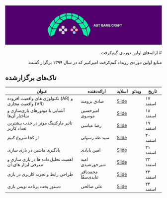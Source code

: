 ![Gamecraft](https://github.com/AUTGamecraft/1st_Year_Presentations/blob/main/Slides/AUTGamecraft.png)

<p dir="rtl">
# ارائه‌های اولین دوره‌ی گیم‌کرفت
</p>

<p dir="rtl">
منابع اولین دوره‌ی رویداد گیم‌کرفت امیرکبیر که در سال ۱۳۹۹ برگزار گشت.
</p>

## تاک‌های برگزارشده
|عنوان|ارائه‌دهنده|اسلاید|ویدئو|تاریخ|
|--|--|--|--|--|
|تکنولوژی های واقعیت افزوده (AR) و واقعیت مجازی (VR)|صادق برومند|[Slide](https://docs.google.com/presentation/d/1nKX-UCDNS0tpTBOfXtdLvK2ZsrlARP9GvyiiPttTSS0/edit#slide=id.gc526c8af1d_2_143)||۱۷ اسفند|
|آشنایی با موتورهای بازی‌سازی و ساختار آن‌ها|امیرحسین موسوی|[Slide](https://github.com/AUTGamecraft/1st_Year_Presentations/blob/main/Slides/Moosavi-GameEngines-Gamecraft.pdf)||۱۸ اسفند|
|تاثیر مارکتینگ موثر در جذب بیشترین تعداد کاربر|رضا عباسی|[Slide](https://github.com/AUTGamecraft/1st_Year_Presentations/blob/main/Slides/Abbasi-Marketing-Gamecraft.pdf)||۱۹ اسفند|
|از کجا شروع کنیم|سید طه رسولی|[Slide](https://github.com/AUTGamecraft/1st_Year_Presentations/blob/main/Slides/Rasooli-WhereToStart-Gamecraft.pdf)||۲۰ اسفند|
| یادگیری ماشین در بازی سازی|امین بابادی|[Slide](https://github.com/AUTGamecraft/1st_Year_Presentations/blob/main/Slides/Babadi-ML%20in%20Games-Gamecraft.pdf)||۲۱ اسفند|
|اهمیت تحلیل داده ها در بازی سازی و معرفی ابزار های آن|امید شیرخورشیدی|[Slide](https://github.com/AUTGamecraft/1st_Year_Presentations/blob/main/Slides/Shirkhorshidi-Data%20Presentation-GameCraft.pdf)||۲۲ اسفند|
|طراحی رابط و تجربه کاربری در بازی|محمدباقر عابدی‌سقّا |[Slide](https://github.com/AUTGamecraft/1st_Year_Presentations/blob/main/Slides/Abedi-uiux-Gamecraft.pdf)||۲۳ اسفند|
|دستور پخت برنامه نویس بازی|علی صالحی|[Slide](https://github.com/AUTGamecraft/1st_Year_Presentations/blob/main/Slides/Salehi-%D8%AF%D8%B3%D8%AA%D9%88%D8%B1%20%D9%BE%D8%AE%D8%AA%20%D8%A8%D8%B1%D9%86%D8%A7%D9%85%D9%87%20%D9%86%D9%88%DB%8C%D8%B3%20%D8%A8%D8%A7%D8%B2%DB%8C-Gamecraft.pdf)||۲۴ اسفند|
